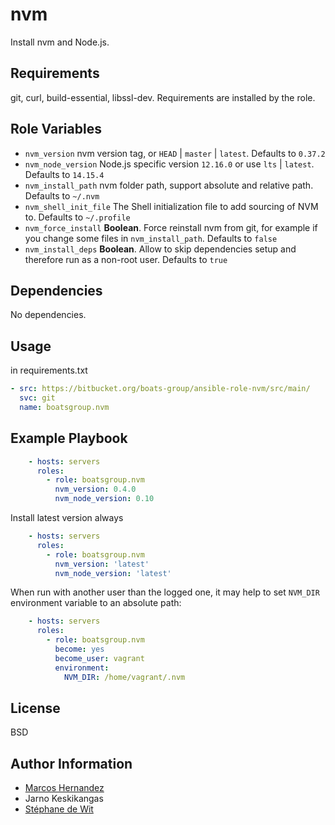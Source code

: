 nvm
===

Install nvm and Node.js.

Requirements
------------

git, curl, build-essential, libssl-dev. Requirements are installed by the role.

Role Variables
--------------

* `nvm_version` nvm version tag, or `HEAD` | `master` | `latest`. Defaults to `0.37.2`
* `nvm_node_version` Node.js specific version `12.16.0` or use `lts` | `latest`. Defaults to `14.15.4`
* `nvm_install_path` nvm folder path, support absolute and relative path. Defaults to `~/.nvm`
* `nvm_shell_init_file` The Shell initialization file to add sourcing of NVM to. Defaults to `~/.profile`
* `nvm_force_install` **Boolean**. Force reinstall nvm from git, for example if you change some files in `nvm_install_path`. Defaults to `false`
* `nvm_install_deps` **Boolean**. Allow to skip dependencies setup and therefore run as a non-root user. Defaults to `true`

Dependencies
------------

No dependencies.

Usage
-----

in requirements.txt

```yaml
- src: https://bitbucket.org/boats-group/ansible-role-nvm/src/main/
  svc: git
  name: boatsgroup.nvm
```

Example Playbook
----------------

```yaml
    - hosts: servers
      roles:
        - role: boatsgroup.nvm
          nvm_version: 0.4.0
          nvm_node_version: 0.10
```

Install latest version always

```yaml
    - hosts: servers
      roles:
        - role: boatsgroup.nvm
          nvm_version: 'latest'
          nvm_node_version: 'latest'
```

When run with another user than the logged one, it may help to set `NVM_DIR` environment variable to an absolute path:

```yaml
    - hosts: servers
      roles:
        - role: boatsgroup.nvm
          become: yes
          become_user: vagrant
          environment:
            NVM_DIR: /home/vagrant/.nvm
```

License
-------

BSD

Author Information
------------------

- [Marcos Hernandez](marcos.hernandez@boats.com)
- Jarno Keskikangas
- [Stéphane de Wit](https://www.stephanedewit.be)
